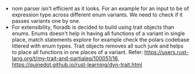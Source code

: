 - nom parser isn't efficient as it looks. For an example for an input to be of  expression type across different enum variants. We need to check if it passes variants one by one.
- For extensibility, floradb is decided to build using trait objects than enums. Enums doesn't help in having all functions of a variant in single place, match statements explore for example check the polars codebase littered with enum types. Trait objects removes all such junk and helps to place all functions in one places of a variant. Refer: https://users.rust-lang.org/t/my-trait-and-partialeq/100051/16, https://quinedot.github.io/rust-learning/dyn-trait.html
